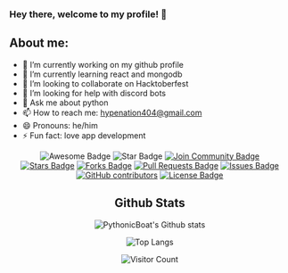 ### Hey there, welcome to my profile! 👋

## About me:

- 🔭 I’m currently working on my github profile
- 🌱 I’m currently learning react and mongodb
- 👯 I’m looking to collaborate on Hacktoberfest
- 🤔 I’m looking for help with discord bots
- 💬 Ask me about python 
- 📫 How to reach me: hypenation404@gmail.com
- 😄 Pronouns: he/him
- ⚡ Fun fact: love app development

<div align="center">
<img src="https://cdn.rawgit.com/sindresorhus/awesome/d7305f38d29fed78fa85652e3a63e154dd8e8829/media/badge.svg" alt="Awesome Badge"/>
<img src="https://img.shields.io/static/v1?label=%F0%9F%8C%9F&message=If%20Useful&style=style=flat&color=BC4E99" alt="Star Badge"/>
<a href="https://discord.gg/"><img src="https://img.shields.io/discord/.svg?style=flat&label=Join%20Community&color=7289DA" alt="Join Community Badge"/></a>
<br>
<a href="https://github.com/PythonicBoat/stargazers"><img src="https://img.shields.io/github/stars/PythonicBoat/" alt="Stars Badge"/></a>
<a href="https://github.com/PythonicBoat/members"><img src="https://img.shields.io/github/forks/PythonicBoat/" alt="Forks Badge"/></a>
<a href="https://github.com/PythonicBoat/pulls"><img src="https://img.shields.io/github/issues-pr/PythonicBoat/" alt="Pull Requests Badge"/></a>
<a href="https://github.com/PythonicBoat/issues"><img src="https://img.shields.io/github/issues/PythonicBoat/" alt="Issues Badge"/></a>
<a href="https://github.com/PythonicBoat/contributors"><img alt="GitHub contributors" src="https://img.shields.io/github/contributors/PyhtonicBoat/awesome-github-profile-readme?color=2b9348"></a>
<a href="https://github.com/PythonicBoat/license"><img src="https://img.shields.io/github/license/PythonicBoat/?color=2b9348" alt="License Badge"/></a>

## Github Stats

![PythonicBoat's Github stats](https://github-readme-stats.vercel.app/api?username=PythonicBoat&show_icons=true&theme=dark)

![Top Langs](https://github-readme-stats.vercel.app/api/top-langs/?username=PythonicBoat)

![Visitor Count](https://profile-counter.glitch.me/PythonicBoat/count.svg)
